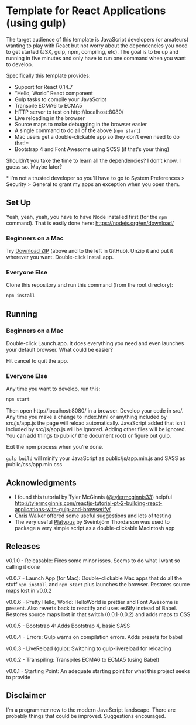 # Template for React Applications (using gulp)

The target audience of this template is JavaScript developers (or amateurs) wanting to play with React but not worry about the dependencies you need to get started (JSX, gulp, npm, compiling, etc). The goal is to be up and running in five minutes and only have to run one command when you want to develop.

Specifically this template provides:

* Support for React 0.14.7
* “Hello, World” React component
* Gulp tasks to compile your JavaScript
* Transpile ECMA6 to ECMA5
* HTTP server to test on http://localhost:8080/
* Live reloading in the browser
* Source maps to make debugging in the browser easier
* A single command to do all of the above (`npm start`)
* Mac users get a double-clickable app so they don't even need to do that!*
* Bootstrap 4 and Font Awesome using SCSS (if that's your thing)

Shouldn’t you take the time to learn all the dependencies?  I don’t know.  I guess so.  Maybe later?

\* I'm not a trusted developer so you'll have to go to System Preferences > Security > General to grant my apps an exception when you open them.

## Set Up

Yeah, yeah, yeah, you have to have Node installed first (for the `npm` command).  That is easily done here: https://nodejs.org/en/download/

### Beginners on a Mac

Try [Download ZIP](https://github.com/nullfame/react-template-gulp/archive/master.zip) (above and to the left in GitHub).  Unzip it and put it wherever you want.  Double-click Install.app.

### Everyone Else

Clone this repository and run this command (from the root directory):

```sh
npm install
```

## Running

### Beginners on a Mac

Double-click Launch.app.  It does everything you need and even launches your default browser.  What could be easier?

Hit cancel to quit the app.

### Everyone Else

Any time you want to develop, run this:

```sh
npm start
```

Then open http://localhost:8080/ in a browser.  Develop your code in src/.  Any time you make a change to index.html or anything included by src/js/app.js the page will reload automatically.  JavaScript added that isn’t included by src/js/app.js will be ignored.  Adding other files will be ignored.  You can add things to public/ (the document root) or figure out gulp.

Exit the npm process when you’re done.

`gulp build` will minify your JavaScript as public/js/app.min.js and SASS as public/css/app.min.css

## Acknowledgments

* I found this tutorial by Tyler McGinnis ([@tylermcginnis33](https://twitter.com/tylermcginnis33)) helpful
	http://tylermcginnis.com/reactjs-tutorial-pt-2-building-react-applications-with-gulp-and-browserify/
* [Chris Walker](https://github.com/puntsok) offered some useful suggestions and lots of testing
* The very useful [Platypus](http://sveinbjorn.org/platypus) by Sveinbjörn Thordarson was used to package a very simple script as a double-clickable Macintosh app

## Releases

v0.1.0 - Releasable:
Fixes some minor isses.  Seems to do what I want so calling it done

v0.0.7 - Launch App (for Mac):
Double-clickable Mac apps that do all the stuff `npm install` and `npm start` plus launches the browser.  Restores source maps lost in v0.0.2

v0.0.6 - Pretty Hello, World:
HelloWorld is prettier and Font Awesome is present.  Also reverts back to reactify and uses es6ify instead of Babel.  Restores source maps lost in that switch (0.0.1-0.0.2) and adds maps to CSS

v0.0.5 - Bootstrap 4:
Adds Bootstrap 4, basic SASS

v0.0.4 - Errors:
Gulp warns on compilation errors.  Adds presets for babel

v0.0.3 - LiveReload (gulp):
Switching to gulp-livereload for reloading

v0.0.2 - Transpiling:
Transpiles ECMA6 to ECMA5 (using Babel)

v0.0.1 - Starting Point:
An adequate starting point for what this project seeks to provide

## Disclaimer

I’m a programmer new to the modern JavaScript landscape.  There are probably things that could be improved.  Suggestions encouraged.